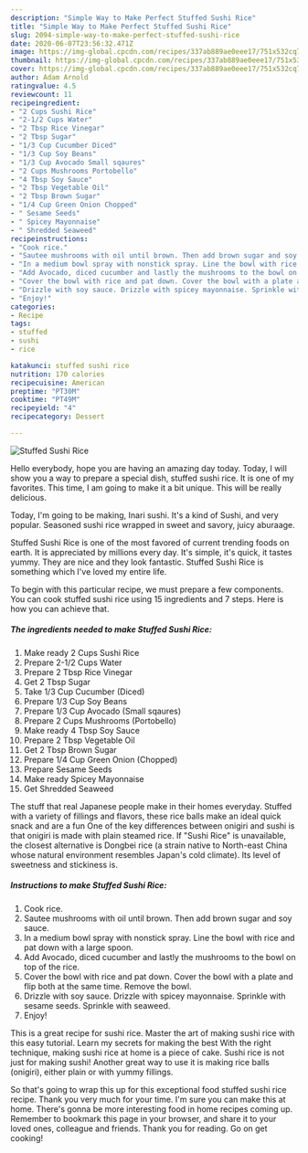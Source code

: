 ```yaml
---
description: "Simple Way to Make Perfect Stuffed Sushi Rice"
title: "Simple Way to Make Perfect Stuffed Sushi Rice"
slug: 2094-simple-way-to-make-perfect-stuffed-sushi-rice
date: 2020-06-07T23:56:32.471Z
image: https://img-global.cpcdn.com/recipes/337ab889ae0eee17/751x532cq70/stuffed-sushi-rice-recipe-main-photo.jpg
thumbnail: https://img-global.cpcdn.com/recipes/337ab889ae0eee17/751x532cq70/stuffed-sushi-rice-recipe-main-photo.jpg
cover: https://img-global.cpcdn.com/recipes/337ab889ae0eee17/751x532cq70/stuffed-sushi-rice-recipe-main-photo.jpg
author: Adam Arnold
ratingvalue: 4.5
reviewcount: 11
recipeingredient:
- "2 Cups Sushi Rice"
- "2-1/2 Cups Water"
- "2 Tbsp Rice Vinegar"
- "2 Tbsp Sugar"
- "1/3 Cup Cucumber Diced"
- "1/3 Cup Soy Beans"
- "1/3 Cup Avocado Small sqaures"
- "2 Cups Mushrooms Portobello"
- "4 Tbsp Soy Sauce"
- "2 Tbsp Vegetable Oil"
- "2 Tbsp Brown Sugar"
- "1/4 Cup Green Onion Chopped"
- " Sesame Seeds"
- " Spicey Mayonnaise"
- " Shredded Seaweed"
recipeinstructions:
- "Cook rice."
- "Sautee mushrooms with oil until brown. Then add brown sugar and soy sauce."
- "In a medium bowl spray with nonstick spray. Line the bowl with rice and pat down with a large spoon."
- "Add Avocado, diced cucumber and lastly the mushrooms to the bowl on top of the rice."
- "Cover the bowl with rice and pat down. Cover the bowl with a plate and flip both at the same time. Remove the bowl."
- "Drizzle with soy sauce. Drizzle with spicey mayonnaise. Sprinkle with sesame seeds. Sprinkle with seaweed."
- "Enjoy!"
categories:
- Recipe
tags:
- stuffed
- sushi
- rice

katakunci: stuffed sushi rice 
nutrition: 170 calories
recipecuisine: American
preptime: "PT30M"
cooktime: "PT49M"
recipeyield: "4"
recipecategory: Dessert

---
```



![Stuffed Sushi Rice](https://img-global.cpcdn.com/recipes/337ab889ae0eee17/751x532cq70/stuffed-sushi-rice-recipe-main-photo.jpg)

Hello everybody, hope you are having an amazing day today. Today, I will show you a way to prepare a special dish, stuffed sushi rice. It is one of my favorites. This time, I am going to make it a bit unique. This will be really delicious.

Today, I&#39;m going to be making, Inari sushi. It&#39;s a kind of Sushi, and very popular. Seasoned sushi rice wrapped in sweet and savory, juicy aburaage.

Stuffed Sushi Rice is one of the most favored of current trending foods on earth. It is appreciated by millions every day. It's simple, it's quick, it tastes yummy. They are nice and they look fantastic. Stuffed Sushi Rice is something which I've loved my entire life.


To begin with this particular recipe, we must prepare a few components. You can cook stuffed sushi rice using 15 ingredients and 7 steps. Here is how you can achieve that.

<!--inarticleads1-->

##### The ingredients needed to make Stuffed Sushi Rice:

1. Make ready 2 Cups Sushi Rice
1. Prepare 2-1/2 Cups Water
1. Prepare 2 Tbsp Rice Vinegar
1. Get 2 Tbsp Sugar
1. Take 1/3 Cup Cucumber (Diced)
1. Prepare 1/3 Cup Soy Beans
1. Prepare 1/3 Cup Avocado (Small sqaures)
1. Prepare 2 Cups Mushrooms (Portobello)
1. Make ready 4 Tbsp Soy Sauce
1. Prepare 2 Tbsp Vegetable Oil
1. Get 2 Tbsp Brown Sugar
1. Prepare 1/4 Cup Green Onion (Chopped)
1. Prepare  Sesame Seeds
1. Make ready  Spicey Mayonnaise
1. Get  Shredded Seaweed


The stuff that real Japanese people make in their homes everyday. Stuffed with a variety of fillings and flavors, these rice balls make an ideal quick snack and are a fun One of the key differences between onigiri and sushi is that onigiri is made with plain steamed rice. If &#34;Sushi Rice&#34; is unavailable, the closest alternative is Dongbei rice (a strain native to North-east China whose natural environment resembles Japan&#39;s cold climate). Its level of sweetness and stickiness is. 

<!--inarticleads2-->

##### Instructions to make Stuffed Sushi Rice:

1. Cook rice.
1. Sautee mushrooms with oil until brown. Then add brown sugar and soy sauce.
1. In a medium bowl spray with nonstick spray. Line the bowl with rice and pat down with a large spoon.
1. Add Avocado, diced cucumber and lastly the mushrooms to the bowl on top of the rice.
1. Cover the bowl with rice and pat down. Cover the bowl with a plate and flip both at the same time. Remove the bowl.
1. Drizzle with soy sauce. Drizzle with spicey mayonnaise. Sprinkle with sesame seeds. Sprinkle with seaweed.
1. Enjoy!


This is a great recipe for sushi rice. Master the art of making sushi rice with this easy tutorial. Learn my secrets for making the best With the right technique, making sushi rice at home is a piece of cake. Sushi rice is not just for making sushi! Another great way to use it is making rice balls (onigiri), either plain or with yummy fillings. 

So that's going to wrap this up for this exceptional food stuffed sushi rice recipe. Thank you very much for your time. I'm sure you can make this at home. There's gonna be more interesting food in home recipes coming up. Remember to bookmark this page in your browser, and share it to your loved ones, colleague and friends. Thank you for reading. Go on get cooking!
